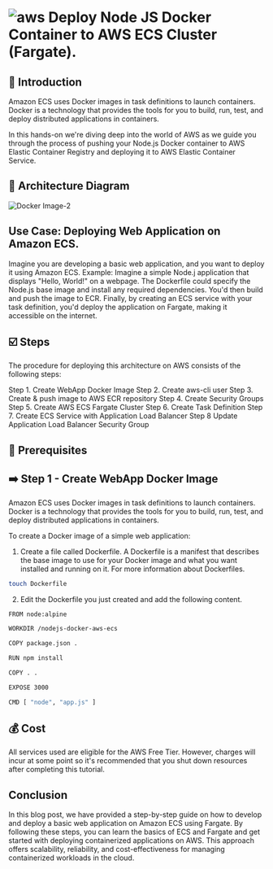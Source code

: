 # ![aws](https://github.com/julien-muke/Search-Engine-Website-using-AWS/assets/110755734/01cd6124-8014-4baa-a5fe-bd227844d263)     Deploy Node JS Docker Container to AWS ECS Cluster (Fargate).


## <a name="introduction">🤖 Introduction</a>

Amazon ECS uses Docker images in task definitions to launch containers. Docker is a technology that provides the tools for you to build, run, test, and deploy distributed applications in containers.

In this hands-on we're diving deep into the world of AWS as we guide you through the process of pushing your Node.js Docker container to AWS Elastic Container Registry and deploying it to AWS Elastic Container Service.


## <a name="design">📐 Architecture Diagram</a>

![Docker Image-2](https://github.com/julien-muke/nodejs-docker-aws-ecs/assets/110755734/121e371a-3b6f-4a7c-a20d-34a05b2af90a)


## Use Case: Deploying Web Application on Amazon ECS.

Imagine you are developing a basic web application, and you want to deploy it using Amazon ECS. Example: Imagine a simple Node.j  application that displays "Hello, World!" on a webpage. The Dockerfile could specify the Node.js base image and install any required dependencies. You'd then build and push the image to ECR. Finally, by creating an ECS service with your task definition, you'd deploy the application on Fargate, making it accessible on the internet.


## <a name="steps">☑️ Steps</a>

The procedure for deploying this architecture on AWS consists of the following steps:

Step 1. Create WebApp Docker Image
Step 2. Create aws-cli user
Step 3. Create & push image to AWS ECR repository
Step 4. Create Security Groups
Step 5. Create AWS ECS Fargate Cluster
Step 6. Create Task Definition
Step 7. Create ECS Service with Application Load Balancer
Step 8 Update Application Load Balancer Security Group


## 📝 Prerequisites




## ➡️ Step 1 - Create WebApp Docker Image

Amazon ECS uses Docker images in task definitions to launch containers. Docker is a technology that provides the tools for you to build, run, test, and deploy distributed applications in containers. 

To create a Docker image of a simple web application:

1. Create a file called Dockerfile. A Dockerfile is a manifest that describes the base image to use for your Docker image and what you want installed and running on it. For more information about Dockerfiles.

```bash
touch Dockerfile
```

2. Edit the Dockerfile you just created and add the following content.

```bash
FROM node:alpine

WORKDIR /nodejs-docker-aws-ecs

COPY package.json .

RUN npm install

COPY . .

EXPOSE 3000

CMD [ "node", "app.js" ]
```










## 💰 Cost

All services used are eligible for the AWS Free Tier. However, charges will incur at some point so it's recommended that you shut down resources after completing this tutorial.


## Conclusion

In this blog post, we have provided a step-by-step guide on how to develop and deploy a basic web application on Amazon ECS using Fargate. By following these steps, you can learn the basics of ECS and Fargate and get started with deploying containerized applications on AWS. This approach offers scalability, reliability, and cost-effectiveness for managing containerized workloads in the cloud.
